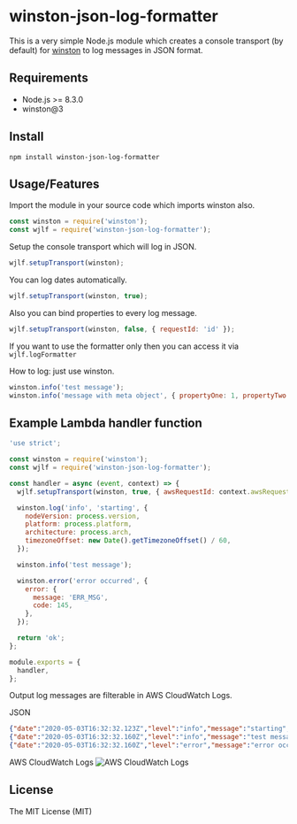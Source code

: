 # winston-json-log-formatter
This is a very simple Node.js module which creates a console transport (by default) for [winston](https://github.com/winstonjs/winston) to log messages in JSON format.

## Requirements
* Node.js >= 8.3.0
* winston@3

## Install
```npm install winston-json-log-formatter```

## Usage/Features
Import the module in your source code which imports winston also.
```javascript
const winston = require('winston');
const wjlf = require('winston-json-log-formatter');
```

Setup the console transport which will log in JSON.
```javascript
wjlf.setupTransport(winston);
```

You can log dates automatically.
```javascript
wjlf.setupTransport(winston, true);
```

Also you can bind properties to every log message.
```javascript
wjlf.setupTransport(winston, false, { requestId: 'id' });
```

If you want to use the formatter only then you can access it via ```wjlf.logFormatter```


How to log: just use winston.
```javascript
winston.info('test message');
winston.info('message with meta object', { propertyOne: 1, propertyTwo: 'two' });
```

## Example Lambda handler function
```javascript
'use strict';

const winston = require('winston');
const wjlf = require('winston-json-log-formatter');

const handler = async (event, context) => {
  wjlf.setupTransport(winston, true, { awsRequestId: context.awsRequestId, foo: 'bar' });

  winston.log('info', 'starting', {
    nodeVersion: process.version,
    platform: process.platform,
    architecture: process.arch,
    timezoneOffset: new Date().getTimezoneOffset() / 60,
  });

  winston.info('test message');

  winston.error('error occurred', {
    error: {
      message: 'ERR_MSG',
      code: 145,
    },
  });

  return 'ok';
};

module.exports = {
  handler,
};
```

Output log messages are filterable in AWS CloudWatch Logs.


JSON
```json
{"date":"2020-05-03T16:32:32.123Z","level":"info","message":"starting","meta":{"nodeVersion":"v12.16.1","platform":"linux","architecture":"x64","timezoneOffset":0},"awsRequestId":"fc121189-1778-40a0-882b-0f186f61285e","foo":"bar"}
{"date":"2020-05-03T16:32:32.160Z","level":"info","message":"test message","awsRequestId":"fc121189-1778-40a0-882b-0f186f61285e","foo":"bar"}
{"date":"2020-05-03T16:32:32.160Z","level":"error","message":"error occurred","meta":{"error":{"message":"ERR_MSG","code":145}},"awsRequestId":"fc121189-1778-40a0-882b-0f186f61285e","foo":"bar"}
```

AWS CloudWatch Logs
![AWS CloudWatch Logs](https://i.imgur.com/bZnRmye.png)

## License
The MIT License (MIT)
